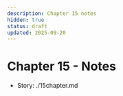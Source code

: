 ```yaml
---
description: Chapter 15 notes
hidden: true
status: draft
updated: 2025-09-20
---
```


# Chapter 15 - Notes

- Story: ./15chapter.md

